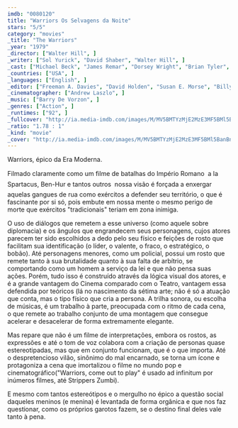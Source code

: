 ```yaml
---
imdb: "0080120"
title: "Warriors Os Selvagens da Noite"
stars: "5/5"
category: "movies"
_title: "The Warriors"
_year: "1979"
_director: ["Walter Hill", ]
_writer: ["Sol Yurick", "David Shaber", "Walter Hill", ]
_cast: ["Michael Beck", "James Remar", "Dorsey Wright", "Brian Tyler", "David Harris", "Tom McKitterick", "Marcelino Sánchez", "Terry Michos", "Deborah Van Valkenburgh", ]
_countries: ["USA", ]
_languages: ["English", ]
_editor: ["Freeman A. Davies", "David Holden", "Susan E. Morse", "Billy Weber", ]
_cinematographer: ["Andrew Laszlo", ]
_music: ["Barry De Vorzon", ]
_genres: ["Action", ]
_runtimes: ["92", ]
_fullcover: "http://ia.media-imdb.com/images/M/MV5BMTYzMjE2MzE3MF5BMl5BanBnXkFtZTYwMzUyNDQ5.jpg"
_ratio: "1.78 : 1"
_kind: "movie"
_cover: "http://ia.media-imdb.com/images/M/MV5BMTYzMjE2MzE3MF5BMl5BanBnXkFtZTYwMzUyNDQ5._V1._SX77_SY140_.jpg"
---
```

Warriors, épico da Era Moderna.

Filmado claramente como um filme de batalhas do Império Romano  a la Spartacus, Ben-Hur e tantos outros  nossa visão é forçada a enxergar aquelas gangues de rua como exércitos a defender seu território, o que é fascinante por si só, pois embute em nossa mente o mesmo perigo de morte que exércitos "tradicionais" teriam em zona inimiga.

O uso de diálogos que remetem a esse universo (como aquele sobre diplomacia) e os ângulos que engrandecem seus personagens, cujos atores parecem ter sido escolhidos a dedo pelo seu físico e feições de rosto que facilitam sua identificação (o líder, o valente, o fraco, o estratégico, o bobão). Até personagens menores, como um policial, possui um rosto que remete tanto à sua brutalidade quanto à sua falta de arbítrio, se comportando como um homem a serviço da lei e que não pensa suas ações. Porém, tudo isso é construído através da lógica visual dos atores, e é a grande vantagem do Cinema comparado com o Teatro, vantagem essa defendida por teóricos (lá no nascimento da sétima arte; não é só a atuação que conta, mas o tipo físico que cria a persona. A trilha sonora, ou escolha de músicas, é um trabalho à parte, preocupada com o ritmo de cada cena, o que remete ao trabalho conjunto de uma montagem que consegue acelerar e desacelerar de forma extremamente elegante.

Mas repare que não é um filme de interpretações, embora os rostos, as expressões e até o tom de voz colabora com a criação de personas quase estereotipadas, mas que em conjunto funcionam, que é o que importa. Até o despretencioso vilão, sinônimo  do mal encarnado, se torna um ícone e protagoniza a cena que imortalizou o filme no mundo pop e cinematográfico("Warriors, come out to play" é usado ad infinitum por inúmeros filmes, até Strippers Zumbi).

E mesmo com tantos estereótipos e o mergulho no épico a questão social daqueles meninos (e menina) é levantada de forma orgânica e que nos faz questionar, como os próprios garotos fazem, se o destino final deles vale tanto à pena.

